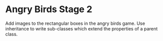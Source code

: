 # Angry Birds Stage 2
Add images to the rectangular boxes in the angry birds game.
Use inheritance to write sub-classes which extend the properties of a parent class.
